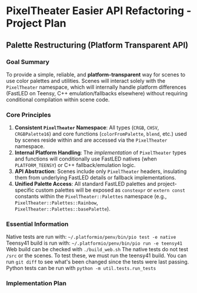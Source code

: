 # PixelTheater Easier API Refactoring - Project Plan

## Palette Restructuring (Platform Transparent API)

### Goal Summary

To provide a simple, reliable, and **platform-transparent** way for scenes to use color palettes and utilities. Scenes will interact solely with the `PixelTheater` namespace, which will internally handle platform differences (FastLED on Teensy, C++ emulation/fallbacks elsewhere) without requiring conditional compilation within scene code.

### Core Principles

1.  **Consistent `PixelTheater` Namespace**: All types (`CRGB`, `CHSV`, `CRGBPalette16`) and core functions (`colorFromPalette`, `blend`, etc.) used by scenes reside within and are accessed via the `PixelTheater` namespace.
2.  **Internal Platform Handling**: The *implementation* of `PixelTheater` types and functions will conditionally use FastLED natives (when `PLATFORM_TEENSY`) or C++ fallback/emulation logic.
3.  **API Abstraction**: Scenes include only `PixelTheater` headers, insulating them from underlying FastLED details or fallback implementations.
4.  **Unified Palette Access**: All standard FastLED palettes and project-specific custom palettes will be exposed as `constexpr` or `extern const` constants within the `PixelTheater::Palettes` namespace (e.g., `PixelTheater::Palettes::Rainbow`, `PixelTheater::Palettes::basePalette`).

### Essential Information

Native tests are run with: `~/.platformio/penv/bin/pio test -e native`
Teensy41 build is run with: `~/.platformio/penv/bin/pio run -e teensy41`
Web build can be checked with `./build_web.sh`
The native tests do not test `/src` or the scenes. To test these, we must run the teensy41 build.
You can run `git diff` to see what's been changed since the tests were last passing.
Python tests can be run with `python -m util.tests.run_tests`

### Implementation Plan
